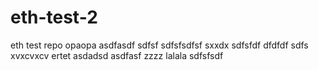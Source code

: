 # eth-test-2
eth test repo
opaopa
asdfasdf
sdfsf
sdfsfsdfsf
sxxdx
sdfsfdf
dfdfdf
sdfs
xvxcvxcv
ertet
asdadsd
asdfasf
zzzz
lalala
sdfsfsdf
